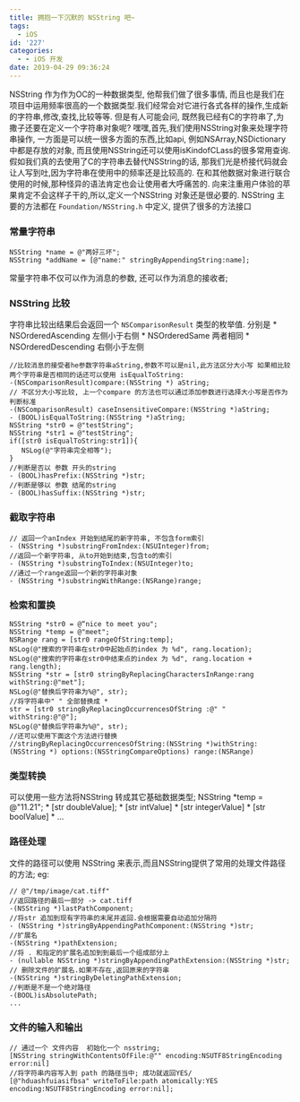 ```yaml
---
title: 拥抱一下沉默的 NSString 吧~
tags:
  - iOS
id: '227'
categories:
  - - iOS 开发
date: 2019-04-29 09:36:24
---
```


NSString 作为作为OC的一种数据类型, 他帮我们做了很多事情, 而且也是我们在项目中运用频率很高的一个数据类型.我们经常会对它进行各式各样的操作,生成新的字符串,修改,查找,比较等等. 但是有人可能会问, 既然我已经有C的字符串了,为撒子还要在定义一个字符串对象呢? 嘿嘿,首先,我们使用NSString对象来处理字符串操作, 一方面是可以统一很多方面的东西,比如api, 例如NSArray,NSDictionary中都是存放的对象, 而且使用NSString还可以使用isKindofCLass的很多常用查询. 假如我们真的去使用了C的字符串去替代NSString的话, 那我们光是桥接代码就会让人写到吐,因为字符串在使用中的频率还是比较高的. 在和其他数据对象进行联合使用的时候,那种怪异的语法肯定也会让使用者大呼痛苦的. 向来注重用户体验的苹果肯定不会这样子干的,所以,定义一个NSString 对象还是很必要的. NSString 主要的方法都在 `Foundation/NSString.h` 中定义, 提供了很多的方法接口
<!-- more -->
### 常量字符串

```
NSString *name = @"两好三坏";
NSString *addName = [@"name:" stringByAppendingString:name];
```

常量字符串不仅可以作为消息的参数, 还可以作为消息的接收者;

### NSString 比较

字符串比较出结果后会返回一个 `NSComparisonResult` 类型的枚举值. 分别是 \* NSOrderedAscending 左侧小于右侧 \* NSOrderedSame 两者相同 \* NSOrderedDescending 右侧小于左侧

```
//比较消息的接受者he参数字符串aString,参数不可以是nil,此方法区分大小写 如果相比较两个字符串是否相同的话还可以使用 isEqualToString:
-(NSComparisonResult)compare:(NSString *) aString;
// 不区分大小写比较, 上一个compare 的方法也可以通过添加参数进行选择大小写是否作为判断标准
-(NSComparisonResult) caseInsensitiveCompare:(NSString *)aString;
- (BOOL)isEqualToString:(NSString *)aString;
NSString *str0 = @"testString";
NSString *str1 = @"testString";
if([str0 isEqualToString:str1]){
   NSLog(@"字符串完全相等");
}
//判断是否以 参数 开头的string
- (BOOL)hasPrefix:(NSString *)str;
//判断是够以 参数 结尾的string
- (BOOL)hasSuffix:(NSString *)str;
```

### 截取字符串

```
// 返回一个anIndex 开始到结尾的新字符串, 不包含form索引
- (NSString *)substringFromIndex:(NSUInteger)from;
//返回一个新字符串, 从to开始到结束,包含to的索引
- (NSString *)substringToIndex:(NSUInteger)to;
//通过一个range返回一个新的字符串对象
- (NSString *)substringWithRange:(NSRange)range;
```

### 检索和置换

```
NSString *str0 = @“nice to meet you";
NSString *temp = @"meet";
NSRange rang = [str0 rangeOfString:temp];
NSLog(@"搜索的字符串在str0中起始点的index 为 %d", rang.location);
NSLog(@"搜索的字符串在str0中结束点的index 为 %d", rang.location + rang.length);
NSString *str = [str0 stringByReplacingCharactersInRange:rang withString:@"met"];
NSLog(@"替换后字符串为%@", str);
//将字符串中" " 全部替换成 *
str = [str0 stringByReplacingOccurrencesOfString :@" " withString:@"@"];
NSLog(@"替换后字符串为%@", str);
//还可以使用下面这个方法进行替换
//stringByReplacingOccurrencesOfString:(NSString *)withString:(NSString *) options:(NSStringCompareOptions) range:(NSRange)
```

### 类型转换

可以使用一些方法将NSString 转成其它基础数据类型; NSString \*temp = @"11.21"; \* \[str doubleValue\]; \* \[str intValue\] \* \[str integerValue\] \* \[str boolValue\] \* ...

### 路径处理

文件的路径可以使用 NSString 来表示,而且NSString提供了常用的处理文件路径的方法; eg:

```
// @"/tmp/image/cat.tiff"
//返回路径的最后一部分 -> cat.tiff
-(NSString *)lastPathComponent;
//将str 追加到现有字符串的末尾并返回.会根据需要自动追加分隔符
- (NSString *)stringByAppendingPathComponent:(NSString *)str;
//扩展名
-(NSString *)pathExtension;
//将 . 和指定的扩展名追加到到最后一个组成部分上
- (nullable NSString *)stringByAppendingPathExtension:(NSString *)str;
// 删除文件的扩展名.如果不存在,返回原来的字符串
-(NSString *)stringByDeletingPathExtension;
//判断是不是一个绝对路径
-(BOOL)isAbsolutePath;
...
```

### 文件的输入和输出

```
// 通过一个 文件内容  初始化一个 nsstring;
[NSString stringWithContentsOfFile:@"" encoding:NSUTF8StringEncoding error:nil]
//将字符串内容写入到 path 的路径当中; 成功就返回YES/
[@"hduashfuiasifbsa" writeToFile:path atomically:YES encoding:NSUTF8StringEncoding error:nil];
```